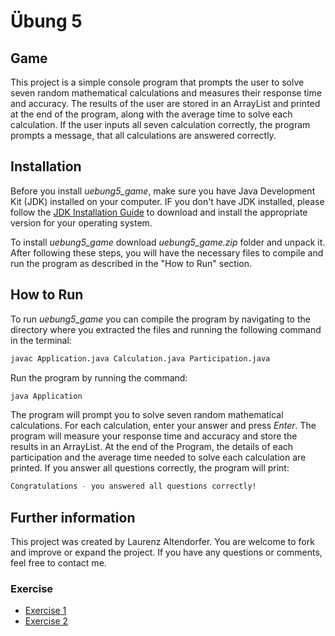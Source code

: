 # Übung 5 
## Game
This project is a simple console program that prompts the user to solve seven random mathematical calculations and measures their response time and accuracy. The results of the user are stored in an ArrayList and printed at the end of the program, along with the average time to solve each calculation. If the user inputs all seven calculation correctly, the program prompts a message, that all calculations are answered correctly.
## Installation
Before you install *uebung5_game*, make sure you have Java Development Kit (JDK) installed on your computer. IF you don't have JDK installed, please follow the [JDK Installation Guide](https://docs.oracle.com/en/java/javase/20/install/overview-jdk-installation.html#GUID-8677A77F-231A-40F7-98B9-1FD0B48C346A) to download and install the appropriate version for your operating system.

To install *uebung5_game* download *uebung5_game.zip* folder and unpack it. After following these steps, you will have the necessary files to compile and run the program as described in the "How to Run" section.
## How to Run
To run *uebung5_game* you can compile the program by navigating to the directory where you extracted the files and running the following command in the terminal:
```bash
javac Application.java Calculation.java Participation.java
```
Run the program by running the command:
```bash
java Application
```
The program will prompt you to solve seven random mathematical calculations. For each calculation, enter your answer and press *Enter*. The program will measure your response time and accuracy and store the results in an ArrayList. At the end of the Program, the details of each participation and the average time needed to solve each calculation are printed. If you answer all questions correctly, the program will print:
```bash
Congratulations - you answered all questions correctly!
```
## Further information
This project was created by Laurenz Altendorfer. You are welcome to fork and improve or expand the project. If you have any questions or comments, feel free to contact me.

### Exercise 
- [Exercise 1](exercise1.md)
- [Exercise 2](exercise2.md)